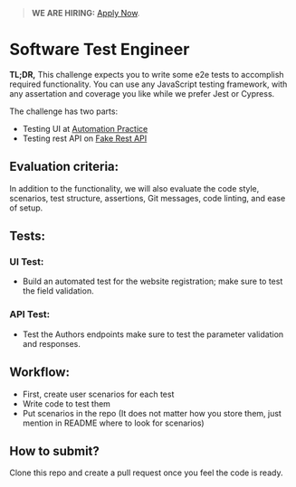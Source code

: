 > **WE ARE HIRING:** [Apply Now](https://jobs.smartrecruiters.com/KnawatCo/743999678562925-software-test-engineer).

# Software Test Engineer

<strong>TL;DR,</strong> This challenge expects you to write some e2e tests to accomplish required functionality. You can use any JavaScript testing framework, with any assertation and coverage you like while we prefer Jest or Cypress.

The challenge has two parts:
- Testing UI at [Automation Practice](http://automationpractice.com/)
- Testing rest API on [Fake Rest API](https://fakerestapi.azurewebsites.net/)

## Evaluation criteria:

In addition to the functionality, we will also evaluate the code style, scenarios, test structure, assertions, Git messages, code linting, and ease of setup.

## Tests:

### UI Test:
- Build an automated test for the website registration; make sure to test the field validation.

### API Test:
- Test the Authors endpoints make sure to test the parameter validation and responses.

## Workflow:

- First, create user scenarios for each test
- Write code to test them
- Put scenarios in the repo (It does not matter how you store them, just mention in README where to look for scenarios)

## How to submit?

Clone this repo and create a pull request once you feel the code is ready.
